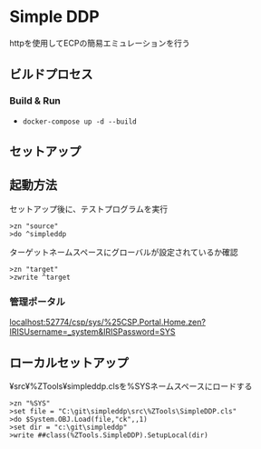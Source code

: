 # Simple DDP

httpを使用してECPの簡易エミュレーションを行う


## ビルドプロセス

### Build & Run
* ```docker-compose up -d --build```

## セットアップ

## 起動方法

セットアップ後に、テストプログラムを実行

```
>zn "source"
>do ^simpleddp
```

ターゲットネームスペースにグローバルが設定されているか確認

```
>zn "target"
>zwrite ^target
```


### 管理ポータル

[localhost:52774/csp/sys/%25CSP.Portal.Home.zen?IRISUsername=_system&IRISPassword=SYS](http://localhost:52774/csp/sys/%25CSP.Portal.Home.zen?IRISUsername=_system&IRISPassword=SYS)

##  ローカルセットアップ

¥src¥%ZTools¥simpleddp.clsを%SYSネームスペースにロードする

```
>zn "%SYS"
>set file = "C:\git\simpleddp\src\%ZTools\SimpleDDP.cls"
>do $System.OBJ.Load(file,"ck",,1)
>set dir = "c:\git\simpleddp"
>write ##class(%ZTools.SimpleDDP).SetupLocal(dir)
```
